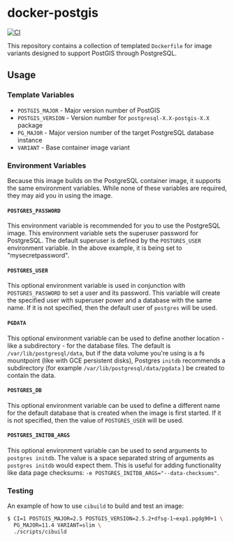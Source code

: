 # docker-postgis

[![CI](https://github.com/azavea/docker-postgis/workflows/CI/badge.svg?branch=master)](https://github.com/azavea/docker-postgis/actions?query=workflow%3ACI)

This repository contains a collection of templated `Dockerfile` for image variants designed to support PostGIS through PostgreSQL.

## Usage

### Template Variables

- `POSTGIS_MAJOR` - Major version number of PostGIS
- `POSTGIS_VERSION` - Version number for `postgresql-X.X-postgis-X.X` package
- `PG_MAJOR` - Major version number of the target PostgreSQL database instance
- `VARIANT` - Base container image variant

### Environment Variables

Because this image builds on the PostgreSQL container image, it supports the same environment variables. While none of these variables are required, they may aid you in using the image.

#### `POSTGRES_PASSWORD`

This environment variable is recommended for you to use the PostgreSQL image. This environment variable sets the superuser password for PostgreSQL. The default superuser is defined by the `POSTGRES_USER` environment variable. In the above example, it is being set to "mysecretpassword".

#### `POSTGRES_USER`

This optional environment variable is used in conjunction with `POSTGRES_PASSWORD` to set a user and its password. This variable will create the specified user with superuser power and a database with the same name. If it is not specified, then the default user of `postgres` will be used.

#### `PGDATA`

This optional environment variable can be used to define another location - like a subdirectory - for the database files. The default is `/var/lib/postgresql/data`, but if the data volume you're using is a fs mountpoint (like with GCE persistent disks), Postgres `initdb` recommends a subdirectory (for example `/var/lib/postgresql/data/pgdata` ) be created to contain the data.

#### `POSTGRES_DB`

This optional environment variable can be used to define a different name for the default database that is created when the image is first started. If it is not specified, then the value of `POSTGRES_USER` will be used.

#### `POSTGRES_INITDB_ARGS`

This optional environment variable can be used to send arguments to `postgres initdb`. The value is a space separated string of arguments as `postgres initdb` would expect them. This is useful for adding functionality like data page checksums: `-e POSTGRES_INITDB_ARGS="--data-checksums"`.

### Testing

An example of how to use `cibuild` to build and test an image:

```bash
$ CI=1 POSTGIS_MAJOR=2.5 POSTGIS_VERSION=2.5.2+dfsg-1~exp1.pgdg90+1 \
  PG_MAJOR=11.4 VARIANT=slim \
  ./scripts/cibuild
```

